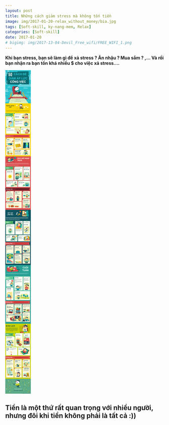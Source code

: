 ```yaml
---
layout: post
title: Những cách giảm stress mà không tốn tiền
image: img/2017-01-20-relax_without_money/bia.jpg
tags: [Soft-skill, ky-nang-mem, Relax]
categories: [Soft-skill]
date: 2017-01-20
# bigimg: img/2017-13-04-Devil_Free_wifi/FREE_WIFI_1.png
---
```



**Khi bạn stress, bạn sẽ làm gì để xả stress ? 
Ăn nhậu ? Mua sắm ? ,...
Và rồi bạn nhận ra bạn tốn khá nhiều $ cho việc xả stress....**


![Rexlax without money](/img/2017-01-20-relax_without_money/50-ways-to-relax-.jpg)


## Tiền là một thứ rất quan trọng với nhiều người, nhưng đôi khi tiền không phải là tất cả :))
